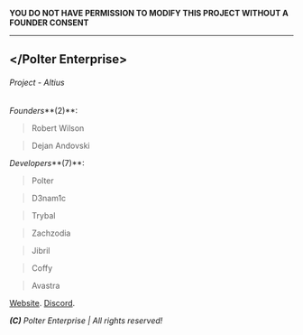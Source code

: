 **YOU DO NOT HAVE PERMISSION TO MODIFY THIS PROJECT WITHOUT A FOUNDER CONSENT**

___

## </Polter Enterprise>
###### Project - Altius

*Founders***(2)**:
> Robert Wilson

> Dejan Andovski

*Developers***(7)**:
> Polter

> D3nam1c

> Trybal

> Zachzodia

> Jibril

> Coffy

> Avastra

[Website](https://polterenterprise.gov).
[Discord](https://discord.gg/eVvPpe7).

***(C)** Polter Enterprise | All rights reserved!*
